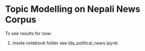 # Topic Modelling on Nepali News Corpus

To see results for now:
1. Inside notebook folder see lda_political_news.ipynb
